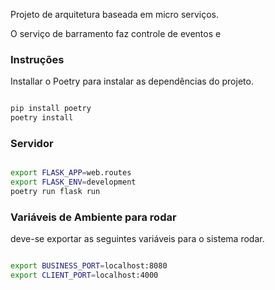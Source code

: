 Projeto de arquitetura baseada em micro serviços.


O serviço de barramento faz controle de eventos e 


### Instruções

Installar o Poetry para instalar as dependências do projeto.

```bash

pip install poetry
poetry install

```

### Servidor

```bash

export FLASK_APP=web.routes
export FLASK_ENV=development
poetry run flask run 

```


### Variáveis de Ambiente para rodar

deve-se exportar as seguintes variáveis para o sistema rodar.

```bash

export BUSINESS_PORT=localhost:8080
export CLIENT_PORT=localhost:4000

```